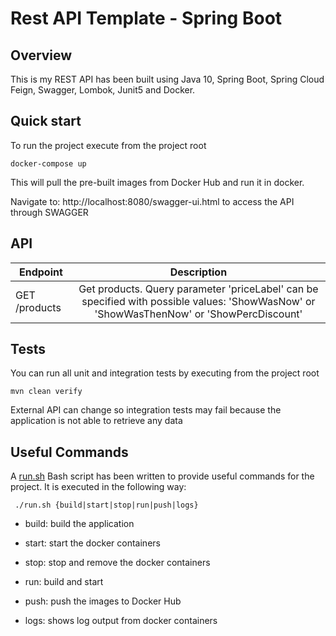 # Rest API Template - Spring Boot

## Overview
This is my REST API has been built using Java 10, Spring Boot, Spring Cloud Feign, Swagger, Lombok, Junit5 and Docker.

## Quick start
To run the project execute from the project root

```
docker-compose up
```

This will pull the pre-built images from Docker Hub and run it in docker.

Navigate to: http://localhost:8080/swagger-ui.html to access the API through SWAGGER

## API
| Endpoint        | Description |    
| ------------- |:-------------:
| GET /products | Get products. Query parameter 'priceLabel' can be specified with possible values: 'ShowWasNow' or 'ShowWasThenNow' or 'ShowPercDiscount' |


## Tests
You can run all unit and integration tests by executing from the project root
```
mvn clean verify
```

External API can change so integration tests may fail because the application is not able to retrieve any data

## Useful Commands
A [run.sh](run.sh) Bash script has been written to provide useful commands for the project. It is executed in the following way:

``` ./run.sh {build|start|stop|run|push|logs}```

- build: build the application

- start: start the docker containers

- stop: stop and remove the docker containers

- run: build and start

- push: push the images to Docker Hub

- logs: shows log output from docker containers
